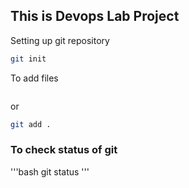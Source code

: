 ## This is Devops Lab Project
Setting up git repository
```bash
git init
```
To add files
```git add filenae
```
or 
```bash
git add .
```

### To check status of git
'''bash
git status
'''


